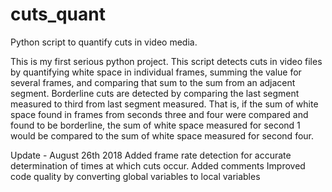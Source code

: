 # cuts_quant
Python script to quantify cuts in video media.

This is my first serious python project. This script detects cuts in video files by quantifying white space in individual frames, summing the value for several frames, and comparing that sum to the sum from an adjacent segment. Borderline cuts are detected by comparing the last segment measured to third from last segment measured. That is, if the sum of white space found in frames from seconds three and four were compared and found to be borderline, the sum of white space measured for second 1 would be compared to the sum of white space measured for second four.

Update - August 26th 2018
Added frame rate detection for accurate determination of times at which cuts occur.
Added comments
Improved code quality by converting global variables to local variables
